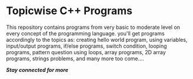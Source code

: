 # Topicwise C++ Programs

This repository contains programs from very basic to moderate level on every concept of the programming language.
you'll get programs accordingly to the topics as: creating hello world program, using variables, input/output programs, if/else programs, switch condition, looping programs, pattern question using loops, array programs, 2D array programs, strings problems, and many more too come....
 
***Stay connected for more***
